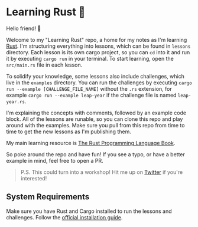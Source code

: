 # Learning Rust 🦀

Hello friend! 👋

Welcome to my "Learning Rust" repo, a home for my notes as I'm learning [Rust](https://rust-lang.org). I'm structuring everything into lessons, which can be found in `lessons` directory. Each lesson is its own cargo project, so you can `cd` into it and run it by executing `cargo run` in your terminal. To start learning, open the `src/main.rs` file in each lesson.

To solidify your knowledge, some lessons also include challenges, which live in the `examples` directory. You can run the challenges by executing `cargo run --example [CHALLENGE_FILE_NAME]` without the `.rs` extension, for example `cargo run --example leap-year` if the challenge file is named `leap-year.rs`.

I'm explaining the concepts with comments, followed by an example code block. All of the lessons are runable, so you can clone this repo and play around with the examples. Make sure you pull from this repo from time to time to get the new lessons as I'm publishing them.

My main learning resource is [The Rust Programming Language Book](https://doc.rust-lang.org/book).

So poke around the repo and have fun! If you see a typo, or have a better example in mind, feel free to open a PR.

> P.S. This could turn into a workshop! Hit me up on [Twitter](https://twitter.com/NikolovLazar) if you're interested!

## System Requirements

Make sure you have Rust and Cargo installed to run the lessons and challenges. Follow the [official installation guide](https://doc.rust-lang.org/cargo/getting-started/installation.html).
